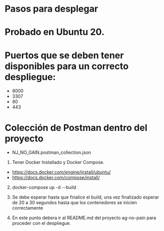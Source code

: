 # Pasos para desplegar

# Probado en Ubuntu 20.

# Puertos que se deben tener disponibles para un correcto despliegue:
- 8000
- 3307
- 80
- 443

# Colección de Postman dentro del proyecto 
- NJ_NO_GAIN.postman_collection.json

1. Tener Docker Installado y Docker Compose.
- https://docs.docker.com/engine/install/ubuntu/
- https://docs.docker.com/compose/install/

2. docker-compose up -d --build

3. Se debe esperar hasta que finalice el build, una vez finalizado esperar de 20 a 30 segundos hasta que los contenedores se inicien correctamente

4. En este punto debera ir al README.md del proyecto ag-no-pain para proceder con el despliegue.